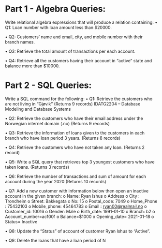 # Part 1 - Algebra Queries:
Write relational algebra expressions that will produce a relation containing:
• Q1: Loan number with loan amount less than $20000.

• Q2: Customers’ name and email, city, and mobile number with their branch names.

• Q3: Retrieve the total amount of transactions per each account.

• Q4: Retrieve all the customers having their account in “active” state and balance more
than $10000.

# Part 2 - SQL Queries:
Write a SQL command for the following:
• Q1: Retrieve the customers who are not living in “Gjøvik” (Returns 9 records)
IDATG2204 – Database Modeling and Database Systems

• Q2: Retrieve the customers who have their email address under the Norwegian internet
domain (.no) (Returns 9 records)

• Q3: Retrieve the information of loans given to the customers in each branch who have
loan period 3 years. (Returns 8 records)

• Q4: Retrieve the customers who have not taken any loan. (Returns 2 record)

• Q5: Write a SQL query that retrieves top 3 youngest customers who have taken loans.
(Returns 3 records)

• Q6: Retrieve the number of transactions and sum of amount for each account during the
year 2020 (Returns 10 records)

• Q7: Add a new customer with information below then open an inactive account in the
given branch:
o Name: Ryan Ishus
o Address
o City : Trondheim
o Street: Bakkegata
o No: 15
o Postal_code: 7049
o Home_Phone : 75432103
o Mobile_phone: 45464783
o Email : ryan00@realmail.no
o Customer_id: 10016
o Gender: Male
o Birth_date: 1991-01-10
o Branch: b2
o Account_number=ac1001
o Balance=$1000
o Opening_date= 2021-01-18
o Status= Inactive

• Q8: Update the “Status” of account of customer Ryan Ishus to “Active”.

• Q9: Delete the loans that have a loan period of N